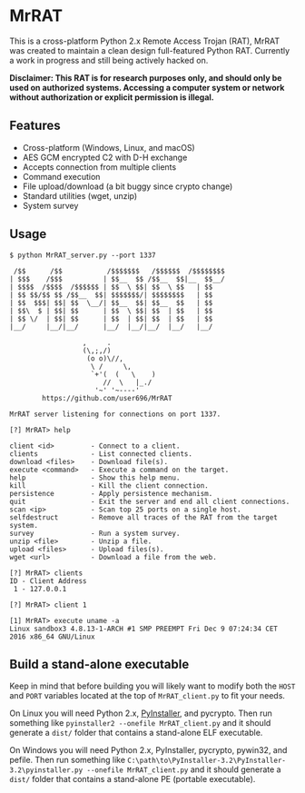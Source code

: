 # MrRAT

This is a cross-platform Python 2.x Remote Access Trojan (RAT), MrRAT was created to maintain a clean design full-featured Python RAT. Currently a work in progress and still being actively hacked on.

**Disclaimer: This RAT is for research purposes only, and should only be used on authorized systems. Accessing a computer system or network without authorization or explicit permission is illegal.**

## Features
* Cross-platform (Windows, Linux, and macOS)
* AES GCM encrypted C2 with D-H exchange
* Accepts connection from multiple clients
* Command execution
* File upload/download (a bit buggy since crypto change)
* Standard utilities (wget, unzip)
* System survey

## Usage
```
$ python MrRAT_server.py --port 1337

 /$$      /$$           /$$$$$$$   /$$$$$$  /$$$$$$$$
| $$$    /$$$          | $$__  $$ /$$__  $$|__  $$__/
| $$$$  /$$$$  /$$$$$$ | $$  \ $$| $$  \ $$   | $$
| $$ $$/$$ $$ /$$__  $$| $$$$$$$/| $$$$$$$$   | $$
| $$  $$$| $$| $$  \__/| $$__  $$| $$__  $$   | $$
| $$\  $ | $$| $$      | $$  \ $$| $$  | $$   | $$
| $$ \/  | $$| $$      | $$  | $$| $$  | $$   | $$
|__/     |__/|__/      |__/  |__/|__/  |__/   |__/

                  ,     .
                  (\,;,/)
                   (o o)\//,
                    \ /     \,
                    `+'(  (   \    )
                       //  \   |_./
                     '~' '~----'
        https://github.com/user696/MrRAT

MrRAT server listening for connections on port 1337.

[?] MrRAT> help

client <id>         - Connect to a client.
clients             - List connected clients.
download <files>    - Download file(s).
execute <command>   - Execute a command on the target.
help                - Show this help menu.
kill                - Kill the client connection.
persistence         - Apply persistence mechanism.
quit                - Exit the server and end all client connections.
scan <ip>           - Scan top 25 ports on a single host.
selfdestruct        - Remove all traces of the RAT from the target system.
survey              - Run a system survey.
unzip <file>        - Unzip a file.
upload <files>      - Upload files(s).
wget <url>          - Download a file from the web.

[?] MrRAT> clients
ID - Client Address
 1 - 127.0.0.1

[?] MrRAT> client 1

[1] MrRAT> execute uname -a
Linux sandbox3 4.8.13-1-ARCH #1 SMP PREEMPT Fri Dec 9 07:24:34 CET 2016 x86_64 GNU/Linux
```

## Build a stand-alone executable
Keep in mind that before building you will likely want to modify both the `HOST` and `PORT` variables located at the top of `MrRAT_client.py` to fit your needs.

On Linux you will need Python 2.x, [PyInstaller](http://www.pyinstaller.org/), and pycrypto. Then run something like `pyinstaller2 --onefile MrRAT_client.py` and it should generate a `dist/` folder that contains a stand-alone ELF executable.

On Windows you will need Python 2.x, PyInstaller, pycrypto, pywin32, and pefile. Then run something like `C:\path\to\PyInstaller-3.2\PyInstaller-3.2\pyinstaller.py --onefile MrRAT_client.py` and it should generate a `dist/` folder that contains a stand-alone PE (portable executable).
